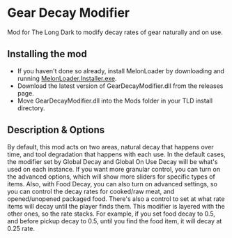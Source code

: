 # Gear Decay Modifier
Mod for The Long Dark to modify decay rates of gear naturally and on use.

## Installing the mod
* If you haven't done so already, install MelonLoader by downloading and running [MelonLoader.Installer.exe](https://github.com/HerpDerpinstine/MelonLoader/releases/latest/download/MelonLoader.Installer.exe).
* Download the latest version of GearDecayModifier.dll from the releases page.
* Move GearDecayModifier.dll into the Mods folder in your TLD install directory.

## Description & Options
By default, this mod acts on two areas, natural decay that happens over time, and tool degradation that happens with each use. In the default cases, the modifier set by Global Decay and Global On Use Decay will be what's used on each instance.
If you want more granular control, you can turn on the advanced options, which will show more sliders for specific types of items.
Also, with Food Decay, you can also turn on advanced settings, so you can control the decay rates for cooked/raw meat, and opened/unopened packaged food.
There's also a control to set at what rate items will decay until the player finds them. This modifier is layered with the other ones, so the rate stacks. For example, if you set food decay to 0.5, and before pickup decay to 0.5, until you find the food item, it will decay at 0.25 rate.